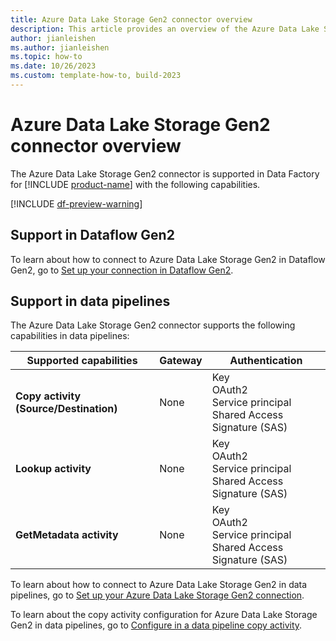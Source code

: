 ```yaml
---
title: Azure Data Lake Storage Gen2 connector overview
description: This article provides an overview of the Azure Data Lake Storage Gen2 connector in Data Factory in Microsoft Fabric.
author: jianleishen
ms.author: jianleishen
ms.topic: how-to
ms.date: 10/26/2023
ms.custom: template-how-to, build-2023
---
```


# Azure Data Lake Storage Gen2 connector overview

The Azure Data Lake Storage Gen2 connector is supported in Data Factory for [!INCLUDE [product-name](../includes/product-name.md)] with the following capabilities.

[!INCLUDE [df-preview-warning](includes/data-factory-preview-warning.md)]

## Support in Dataflow Gen2

To learn about how to connect to Azure Data Lake Storage Gen2 in Dataflow Gen2, go to [Set up your connection in Dataflow Gen2](connector-azure-data-lake-storage-gen2.md#set-up-your-connection-in-dataflow-gen2).

## Support in data pipelines

The Azure Data Lake Storage Gen2 connector supports the following capabilities in data pipelines:

| Supported capabilities | Gateway | Authentication |
| --- | --- | ---|
| **Copy activity (Source/Destination)** | None | Key<br/>OAuth2<br/>Service principal<br/>Shared Access Signature (SAS) |
| **Lookup activity** | None | Key<br/>OAuth2<br/>Service principal<br/>Shared Access Signature (SAS) |
| **GetMetadata activity** | None | Key<br/>OAuth2<br/>Service principal<br/>Shared Access Signature (SAS) |

To learn about how to connect to Azure Data Lake Storage Gen2 in data pipelines, go to [Set up your Azure Data Lake Storage Gen2 connection](connector-azure-data-lake-storage-gen2.md#set-up-your-connection-in-a-data-pipeline).

To learn about the copy activity configuration for Azure Data Lake Storage Gen2 in data pipelines, go to [Configure in a data pipeline copy activity](connector-azure-data-lake-storage-gen2-copy-activity.md).
